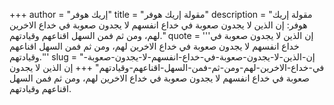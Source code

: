 +++
author = "إريك هوفر"
title = "مقولة إريك هوفر"
description = "مقولة إريك هوفر: إن الذين لا يجدون صعوبة في خداع انفسهم لا يجدون صعوبة في خداع الاخرين لهم، ومن ثم فمن السهل اقناعهم وقيادتهم."
quote = '''إن الذين لا يجدون صعوبة في خداع انفسهم لا يجدون صعوبة في خداع الاخرين لهم، ومن ثم فمن السهل اقناعهم وقيادتهم.'''
slug = "إن-الذين-لا-يجدون-صعوبة-في-خداع-انفسهم-لا-يجدون-صعوبة-في-خداع-الاخرين-لهم-ومن-ثم-فمن-السهل-اقناعهم-وقيادتهم"
+++
إن الذين لا يجدون صعوبة في خداع انفسهم لا يجدون صعوبة في خداع الاخرين لهم، ومن ثم فمن السهل اقناعهم وقيادتهم.
